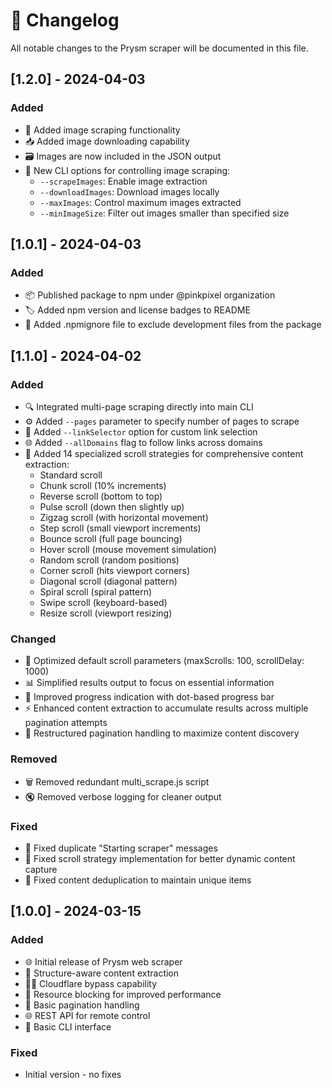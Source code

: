 # 📝 Changelog

All notable changes to the Prysm scraper will be documented in this file.

## [1.2.0] - 2024-04-03

### Added

- 📸 Added image scraping functionality
- 📥 Added image downloading capability
- 🗃️ Images are now included in the JSON output
- 🔧 New CLI options for controlling image scraping:
  - `--scrapeImages`: Enable image extraction
  - `--downloadImages`: Download images locally
  - `--maxImages`: Control maximum images extracted
  - `--minImageSize`: Filter out images smaller than specified size

## [1.0.1] - 2024-04-03

### Added

- 📦 Published package to npm under @pinkpixel organization
- 🏷️ Added npm version and license badges to README
- 📄 Added .npmignore file to exclude development files from the package

## [1.1.0] - 2024-04-02

### Added

- 🔍 Integrated multi-page scraping directly into main CLI
- ⚙️ Added `--pages` parameter to specify number of pages to scrape
- 🔗 Added `--linkSelector` option for custom link selection
- 🌐 Added `--allDomains` flag to follow links across domains
- 🧠 Added 14 specialized scroll strategies for comprehensive content extraction:
  - Standard scroll
  - Chunk scroll (10% increments)
  - Reverse scroll (bottom to top)
  - Pulse scroll (down then slightly up)
  - Zigzag scroll (with horizontal movement)
  - Step scroll (small viewport increments)
  - Bounce scroll (full page bouncing)
  - Hover scroll (mouse movement simulation)
  - Random scroll (random positions)
  - Corner scroll (hits viewport corners)
  - Diagonal scroll (diagonal pattern)
  - Spiral scroll (spiral pattern)
  - Swipe scroll (keyboard-based)
  - Resize scroll (viewport resizing)

### Changed

- 🔄 Optimized default scroll parameters (maxScrolls: 100, scrollDelay: 1000)
- 📊 Simplified results output to focus on essential information
- 🚀 Improved progress indication with dot-based progress bar
- ⚡ Enhanced content extraction to accumulate results across multiple pagination attempts
- 🧩 Restructured pagination handling to maximize content discovery

### Removed

- 🗑️ Removed redundant multi_scrape.js script
- 🔇 Removed verbose logging for cleaner output

### Fixed

- 🐛 Fixed duplicate "Starting scraper" messages
- 🔧 Fixed scroll strategy implementation for better dynamic content capture
- 🧪 Fixed content deduplication to maintain unique items

## [1.0.0] - 2024-03-15

### Added

- 🌐 Initial release of Prysm web scraper
- 🧠 Structure-aware content extraction
- 🕵️‍♂️ Cloudflare bypass capability
- 🚫 Resource blocking for improved performance
- 🔄 Basic pagination handling
- 🌐 REST API for remote control
- 📑 Basic CLI interface

### Fixed

- Initial version - no fixes 